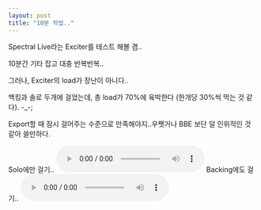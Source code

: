```yaml
---
layout: post
title: "10분 작업.."
---
```



Spectral Live라는 Exciter를 테스트 해볼 겸..

10분간 기타 잡고 대충 반복반복..

그러나, Exciter의 load가 장난이 아니다..

백킹과 솔로 두개에 걸었는데, 총 load가 70%에 육박한다 (한개당 30%씩 먹는 것 같다). -_-;

Export할 때 잠시 걸어주는 수준으로 만족해야지..우쨋거나 BBE 보단 덜 인위적인 것 같아 쓸만하다.

Solo에만 걸기..
<audio src="/assets/images/fefe9b51926fcdfd342b29d8bc998372.mp3" controls preload></audio>
Backing에도 걸기..
<audio src="/assets/images/4c37caf842c3fa1f352742eb8ad7e4c3.mp3" controls preload></audio>



